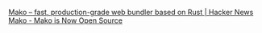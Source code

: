 
[Mako – fast, production-grade web bundler based on Rust | Hacker News](https://news.ycombinator.com/item?id=40853845)
[Mako - Mako is Now Open Source](https://makojs.dev/blog/mako-open-sourced)
